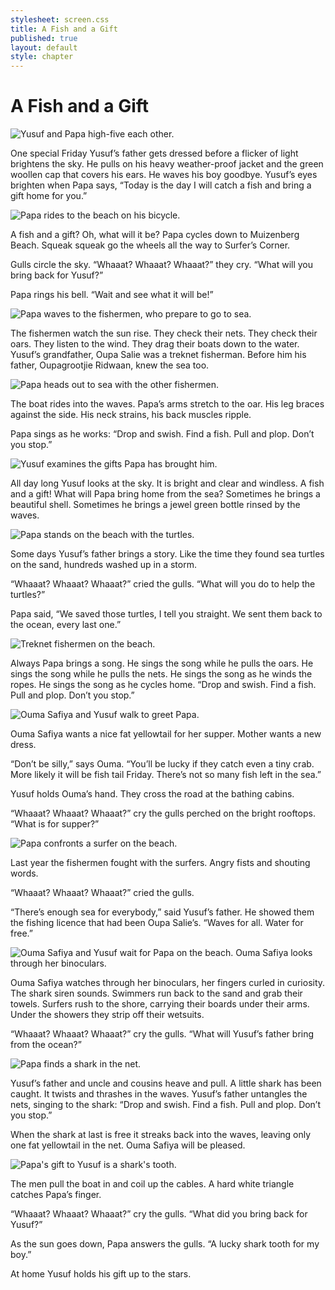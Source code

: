 ```yaml
---
stylesheet: screen.css
title: A Fish and a Gift
published: true
layout: default
style: chapter
---
```


# A Fish and a Gift

![Yusuf and Papa high-five each other.](images/01.jpg)

One special Friday Yusuf’s father gets dressed before a flicker of light brightens the sky. He pulls on his heavy weather-proof jacket and the green woollen cap that covers his ears. He waves his boy goodbye. Yusuf’s eyes brighten when Papa says, “Today is the day I will catch a fish and bring a gift home for you.”


![Papa rides to the beach on his bicycle.](images/02.jpg)

A fish and a gift? Oh, what will it be? Papa cycles down to Muizenberg Beach. Squeak squeak go the wheels all the way to Surfer’s Corner. 

Gulls circle the sky. “Whaaat? Whaaat? Whaaat?” they cry. “What will you bring back for Yusuf?” 

Papa rings his bell. “Wait and see what it will be!”

![Papa waves to the fishermen, who prepare to go to sea.](images/03.jpg)

The fishermen watch the sun rise. They check their nets. They check their oars. They listen to the wind. They drag their boats down to the water. Yusuf’s grandfather, Oupa Salie was a treknet fisherman. Before him his father, Oupagrootjie Ridwaan, knew the sea too.


![Papa heads out to sea with the other fishermen.](images/04.jpg)

The boat rides into the waves. Papa’s arms stretch to the oar. His leg braces against the side. His neck strains, his back muscles ripple. 

Papa sings as he works: “Drop and swish. Find a fish. Pull and plop. Don’t you stop.”

![Yusuf examines the gifts Papa has brought him.](images/05.jpg)

All day long Yusuf looks at the sky. It is bright and clear and windless. A fish and a gift! What will Papa bring home from the sea? Sometimes he brings a beautiful shell. Sometimes he brings a jewel green bottle rinsed by the waves. 

![Papa stands on the beach with the turtles.](images/06.jpg)

Some days Yusuf’s father brings a story. Like the time they found sea turtles on the sand, hundreds washed up in a storm. 

“Whaaat? Whaaat? Whaaat?” cried the gulls. “What will you do to help the turtles?” 

Papa said, “We saved those turtles, I tell you straight. We sent them back to the ocean, every last one.”

![Treknet fishermen on the beach.](images/07.jpg)

Always Papa brings a song. He sings the song while he pulls the oars. He sings the song while he pulls the nets. He sings the song as he winds the ropes. He sings the song as he cycles home. “Drop and swish. Find a fish. Pull and plop. Don’t you stop.” 

![Ouma Safiya and Yusuf walk to greet Papa.](images/08.jpg)

Ouma Safiya wants a nice fat yellowtail for her supper. Mother wants a new dress. 

“Don’t be silly,” says Ouma. “You’ll be lucky if they catch even a tiny crab. More likely it will be fish tail Friday. There’s not so many fish left in the sea.” 

Yusuf holds Ouma’s hand. They cross the road at the bathing cabins. 

“Whaaat? Whaaat? Whaaat?” cry the gulls perched on the bright rooftops. “What is for supper?”

![Papa confronts a surfer on the beach.](images/09.jpg)

Last year the fishermen fought with the surfers. Angry fists and shouting words. 

“Whaaat? Whaaat? Whaaat?” cried the gulls. 

“There’s enough sea for everybody,” said Yusuf’s father. He showed them the fishing licence that had been Oupa Salie’s. “Waves for all. Water for free.”

![Ouma Safiya and Yusuf wait for Papa on the beach. Ouma Safiya looks through her binoculars.](images/10.jpg)

Ouma Safiya watches through her binoculars, her fingers curled in curiosity. The shark siren sounds. Swimmers run back to the sand and grab their towels. Surfers rush to the shore, carrying their boards under their arms. Under the showers they strip off their wetsuits. 

“Whaaat? Whaaat? Whaaat?” cry the gulls. “What will Yusuf’s father bring from the ocean?”


![Papa finds a shark in the net.](images/11.jpg)

Yusuf’s father and uncle and cousins heave and pull. A little shark has been caught. It twists and thrashes in the waves. Yusuf’s father untangles the nets, singing to the shark: “Drop and swish. Find a fish. Pull and plop. Don’t you stop.” 

When the shark at last is free it streaks back into the waves, leaving only one fat yellowtail in the net. Ouma Safiya will be pleased.

![Papa's gift to Yusuf is a shark's tooth.](images/12.jpg)

The men pull the boat in and coil up the cables. A hard white triangle catches Papa’s finger. 

“Whaaat? Whaaat? Whaaat?” cry the gulls. “What did you bring back for Yusuf?”

As the sun goes down, Papa answers the gulls. “A lucky shark tooth for my boy.” 

At home Yusuf holds his gift up to the stars.

